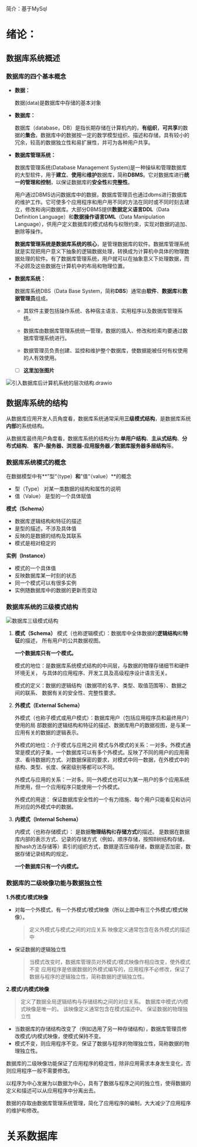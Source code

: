 简介：基于MySql

# 绪论：

## 数据库系统概述

### 数据库的四个基本概念

- **数据：**

	数据(data)是数据库中存储的基本对象

- **数据库：**

	数据库（database，DB）是指长期存储在计算机内的，**有组织**，**可共享**的数据的**集合**。数据库中的数据按一定的数学模型组织、描述和存储，具有较小的冗余，较高的数据独立性和易扩展性，并可为各种用户共享。

- **数据库管理系统：**

	数据库管理系统(Database Management System)是一种操纵和管理数据库的大型软件，用于**建立**、**使用**和**维护**数据库，简称**DBMS**。它对数据库进行**统一的管理和控制**，以保证数据库的**安全性**和**完整性**。

	用户通过DBMS访问数据库中的数据，数据库管理员也通过dbms进行数据库的维护工作。它可使多个应用程序和用户用不同的方法在同时或不同时刻去建立，修改和询问数据库。大部分DBMS提供**数据定义语言DDL**（Data Definition Language）和**数据操作语言DML**（Data Manipulation Language），供用户定义数据库的模式结构与权限约束，实现对数据的追加、删除等操作。

	**数据库管理系统是数据库系统的核心**，是管理数据库的软件。数据库管理系统就是实现把用户意义下抽象的逻辑数据处理，转换成为计算机中具体的物理数据处理的软件。有了数据库管理系统，用户就可以在抽象意义下处理数据，而不必顾及这些数据在计算机中的布局和物理位置。

- **数据库系统：**

	数据库系统DBS（Data Base System，简称**DBS**）通常由**软件**、**数据库**和**数据管理员**组成。

	- 其软件主要包括操作系统、各种宿主语言、实用程序以及数据库管理系统。

	- 数据库由数据库管理系统统一管理，数据的插入、修改和检索均要通过数据库管理系统进行。

	- 数据管理员负责创建、监控和维护整个数据库，使数据能被任何有权使用的人有效使用。

	

	 -  [ ] **这里加张图片**



<img src="../图片素材/引入数据库后计算机系统的层次结构.drawio.svg" alt="引入数据库后计算机系统的层次结构.drawio"  />





## 数据库系统的结构



从数据库应用开发人员角度看，数据库系统通常采用**三级模式结构**，是数据库系统**内部**的系统结构。

从数据库最终用户角度看，数据库系统的结构分为:**单用户结构**、**主从式结构**、**分布式结构**、 **客户-服务器、浏览器-应用服务器／数据库服务器多层结构**等。



### 数据库系统模式的概念

在数据模型中有**”型“（type）**和**”值“（value）**的概念

- 型（Type） 对某一类数据的结构和属性的说明
- 值（Value） 是型的一个具体赋值

**模式（Schema）**

- 数据库逻辑结构和特征的描述
- 是型的描述，不涉及具体值
- 反映的是数据的结构及其联系
- 模式是相对稳定的

**实例（Instance）**

- 模式的一个具体值
- 反映数据库某一时刻的状态
- 同一个模式可以有很多实例
- 实例随数据库中的数据的更新而变动



### 数据库系统的三级模式结构



![数据库三级模式结构](../图片素材/数据库三级模式结构.png)

1. **模式（Schema）**
	模式（也称逻辑模式）：数据库中全体数据的**逻辑结构**和**特征**的描述， 所有用户的公共数据视图。

	**一个数据库只有一个模式。**

	模式的地位：是数据库系统模式结构的中间层，与数据的物理存储细节和硬件环境无关， 与具体的应用程序、开发工具及高级程序设计语言无关。

	模式的定义：数据的逻辑结构（数据项的名字、类型、取值范围等）、数据之间的联系、 数据有关的安全性、完整性要求。	

2. **外模式（External Schema）**

	外模式（也称子模式或用户模式）：数据库用户（包括应用程序员和最终用户）使用的局 部数据的逻辑结构和特征的描述、数据库用户的数据视图，是与某一应用有关的数据的逻辑表示。

	外模式的地位：介于模式与应用之间
	模式与外模式的关系：一对多。外模式通常是模式的子集，一个数据库可以有多个外模式。反映了不同的用户的应用需求、看待数据的方式、对数据保密的要求，对模式中同一数据，在外模式中的结构、类型、长度、保密级别等都可以不同。

	外模式与应用的关系：一对多。同一外模式也可以为某一用户的多个应用系统所使用，但一个应用程序只能使用一个外模式。

	外模式的用途：
	保证数据库安全性的一个有力措施、每个用户只能看见和访问所对应的外模式中的数据。

3. **内模式（Internal Schema）**

	内模式（也称存储模式）：
	是数据**物理结构**和**存储方式**的描述。
	是数据在数据库内部的表示方式、记录的存储方式（例如，顺序存储，按照B树结构存储，按hash方法存储等）索引的组织方式，数据是否压缩存储，数据是否加密，数据存储记录结构的规定。

	**一个数据库只有一个内模式。**
	
	
	
### 数据库的二级映像功能与数据独立性

**1.外模式/模式映像**

- 对每一个外模式，有一个外模式/模式映像（所以上图中有三个外模式/模式映像）。

	> 定义外模式与模式之间的对应关系
	> 映像定义通常包含在各外模式的描述中

- 保证数据的逻辑独立性

	> 当模式改变时，数据库管理员对外模式/模式映像作相应改变，使外模式不变
	> 应用程序是依据数据的外模式编写的，应用程序不必修改，保证了数据与程序的逻辑独立性，简称数据的逻辑独立性。

 **2.模式/内模式映像**

> 定义了数据全局逻辑结构与存储结构之间的对应关系。
> 数据库中模式/内模式映像是唯一的。
> 该映像定义通常包含在模式描述中。
> 保证数据的物理独立性

- 当数据库的存储结构改变了（例如选用了另一种存储结构），数据库管理员修改模式/内模式映像，使模式保持不变。
- 模式不变，则应用程序不变。保证了数据与程序的物理独立性，简称数据的物理独立性。

数据库的二级映像功能保证了应用程序的稳定性，除非应用需求本身发生变化，否则应用程序一般不需要修改。

以程序为中心发展为以数据为中心，具有了数据与程序之间的独立性，使得数据的定义和描述可以从应用程序中分离出去。

数据的存取由数据库管理系统管理，简化了应用程序的编制，大大减少了应用程序的维护和修改。



# 关系数据库

